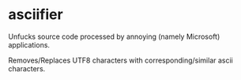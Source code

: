 # asciifier

Unfucks source code processed by annoying (namely Microsoft) applications.

Removes/Replaces UTF8 characters with corresponding/similar ascii characters.
